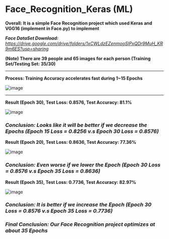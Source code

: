 # Face_Recognition_Keras (ML)

**Overall: It is a simple Face Recognition project which used Keras and VGG16 (implement in Face.py) to implement**

***Face DataSet Download:** https://drive.google.com/drive/folders/1xCWLdzEZenmooSlPxQDr9MuH_KR9m6ES?usp=sharing*

**(Note) There are 39 people and 65 images for each person (Training Set/Testing Set: 35/30)**

---

**Process: Training Accuracy accelerates fast during 1~15 Epochs**

![image](https://github.com/KBLin1996/Face_Recognition_Keras-ML-/blob/master/First_15Epochs.PNG)

---

**Result (Epoch 30), Test Loss: 0.8576, Test Accuracy: 81.1%**

![image](https://github.com/KBLin1996/Face_Recognition_Keras-ML-/blob/master/30Epochs.PNG)
### ***Conclusion: Looks like it will be better if we decrease the Epochs (Epoch 15 Loss = 0.8256 v.s Epoch 30 Loss = 0.8576)***

**Result (Epoch 20), Test Loss: 0.8636, Test Accuracy: 77.36%**

![image](https://github.com/KBLin1996/Face_Recognition_Keras-ML-/blob/master/20Epochs.PNG)
### ***Conclusion: Even worse if we lower the Epoch (Epoch 30 Loss = 0.8576 v.s Epoch 35 Loss = 0.8636)***

**Result (Epoch 35), Test Loss: 0.7736, Test Accuracy: 82.97%**

![image](https://github.com/KBLin1996/Face_Recognition_Keras-ML-/blob/master/35Epochs.PNG)
### ***Conclusion: It is better if we increase the Epoch (Epoch 30 Loss = 0.8576 v.s Epoch 35 Loss = 0.7736)***

### ***Final Conclusion: Our Face Recognition project optimizes at about 35 Epochs***
